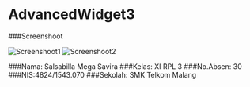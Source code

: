 # AdvancedWidget3

###Screenshoot

![Screenshoot1](http://s21.postimg.org/woy8bgh4z/Screenshot_20160924_210115.png)
![Screenshoot2](http://s21.postimg.org/pa8wj2v9f/Screenshot_20160924_210121.png)

###Nama: Salsabilla Mega Savira
###Kelas: XI RPL 3
###No.Absen: 30
###NIS:4824/1543.070
###Sekolah: SMK Telkom Malang
